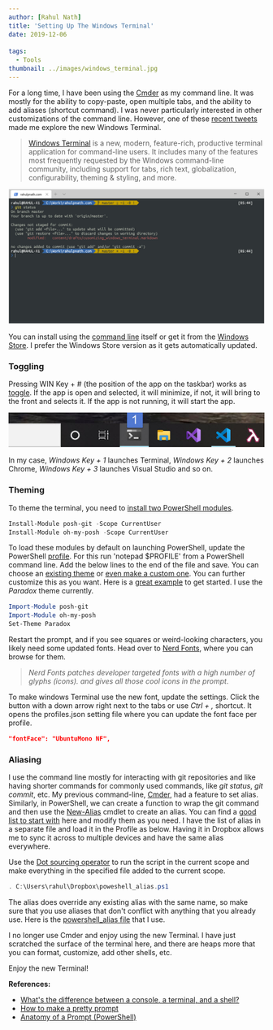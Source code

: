 ```yaml
---
author: [Rahul Nath]
title: 'Setting Up The Windows Terminal'
date: 2019-12-06

tags:
  - Tools
thumbnail: ../images/windows_terminal.jpg
---
```


For a long time, I have been using the [Cmder](https://www.rahulpnath.com/blog/cmder-portable-console-emulator-for-windows/) as my command line. It was mostly for the ability to copy-paste, open multiple tabs, and the ability to add aliases (shortcut command). I was never particularly interested in other customizations of the command line. However, one of these [recent tweets](https://twitter.com/bradwilson/status/1199826823628017664) made me explore the new Windows Terminal.

> [Windows Terminal](https://github.com/microsoft/terminal) is a new, modern, feature-rich, productive terminal application for command-line users. It includes many of the features most frequently requested by the Windows command-line community, including support for tabs, rich text, globalization, configurability, theming & styling, and more.

![Windows Terminal](../images/windows_terminal.jpg)

You can install using the [command line](https://github.com/microsoft/terminal#installing-and-running-windows-terminal) itself or get it from the [Windows Store](https://www.microsoft.com/en-us/p/windows-terminal-preview/9n0dx20hk701#activetab=pivot:overviewtab). I prefer the Windows Store version as it gets automatically updated.

### Toggling

Pressing WIN Key + # (the position of the app on the taskbar) works as [toggle](https://www.itprotoday.com/access-taskbar-keyboard-shortcuts). If the app is open and selected, it will minimize, if not, it will bring to the front and selects it. If the app is not running, it will start the app.

![](../images/windows_terminal_toggle.jpg)

In my case, _Windows Key + 1_ launches Terminal, _Windows Key + 2_ launches Chrome, _Windows Key + 3_ launches Visual Studio and so on.

### Theming

To theme the terminal, you need to [install two PowerShell modules](https://github.com/JanDeDobbeleer/oh-my-posh?WT.mc_id=-blog-scottha#installation).

```powershell
Install-Module posh-git -Scope CurrentUser
Install-Module oh-my-posh -Scope CurrentUser
```

To load these modules by default on launching PowerShell, update the PowerShell [profile](https://docs.microsoft.com/en-us/powershell/module/microsoft.powershell.core/about/about_profiles?view=powershell-6#the-profile-variable). For this run 'notepad \$PROFILE' from a PowerShell command line. Add the below lines to the end of the file and save. You can choose an [existing theme](https://github.com/JanDeDobbeleer/oh-my-posh?WT.mc_id=-blog-scottha#themes) or [even make a custom one](https://github.com/JanDeDobbeleer/oh-my-posh?WT.mc_id=-blog-scottha#creating-your-own-theme). You can further customize this as you want. Here is a [great example](https://bradwilson.io/blog/prompt/powershell#windowsterminal) to get started. I use the _Paradox_ theme currently.

```powershell
Import-Module posh-git
Import-Module oh-my-posh
Set-Theme Paradox
```

Restart the prompt, and if you see squares or weird-looking characters, you likely need some updated fonts. Head over to [Nerd Fonts](https://www.nerdfonts.com/), where you can browse for them.

> _Nerd Fonts patches developer targeted fonts with a high number of glyphs (icons). and gives all those cool icons in the prompt_.

To make windows Terminal use the new font, update the settings. Click the button with a down arrow right next to the tabs or use _Ctrl + ,_ shortcut. It opens the profiles.json setting file where you can update the font face per profile.

```json
"fontFace": "UbuntuMono NF",
```

### Aliasing

I use the command line mostly for interacting with git repositories and like having shorter commands for commonly used commands, like _git status_, _git commit_, etc. My previous command-line, [Cmder](https://www.rahulpnath.com/blog/cmder-portable-console-emulator-for-windows/), had a feature to set alias. Similarly, in PowerShell, we can create a function to wrap the git command and then use the [New-Alias](https://docs.microsoft.com/en-us/powershell/module/microsoft.powershell.utility/new-alias?view=powershell-6) cmdlet to create an alias. You can find a [good list to start with](https://stackoverflow.com/a/23201953/1948745) here and modify them as you need. I have the list of alias in a separate file and load it in the Profile as below. Having it in Dropbox allows me to sync it across to multiple devices and have the same alias everywhere.

Use the [Dot sourcing operator](https://docs.microsoft.com/en-us/powershell/module/microsoft.powershell.core/about/about_operators?view=powershell-6#dot-sourcing-operator-) to run the script in the current scope and make everything in the specified file added to the current scope.

```powershell
. C:\Users\rahul\Dropbox\poweshell_alias.ps1
```

The alias does override any existing alias with the same name, so make sure that you use aliases that don't conflict with anything that you already use. Here is the [powershell_alias file](https://gist.github.com/rahulpnath/8a6413dadf8759ffbc9778d018ab2039) that I use.

I no longer use Cmder and enjoy using the new Terminal. I have just scratched the surface of the terminal here, and there are heaps more that you can format, customize, add other shells, etc.

Enjoy the new Terminal!

**References:**

- [What's the difference between a console, a terminal, and a shell?](https://www.hanselman.com/blog/WhatsTheDifferenceBetweenAConsoleATerminalAndAShell.aspx)
- [How to make a pretty prompt](https://www.hanselman.com/blog/HowToMakeAPrettyPromptInWindowsTerminalWithPowerlineNerdFontsCascadiaCodeWSLAndOhmyposh.aspx)
- [Anatomy of a Prompt (PowerShell)](https://bradwilson.io/blog/prompt/powershell#windowsterminal)

